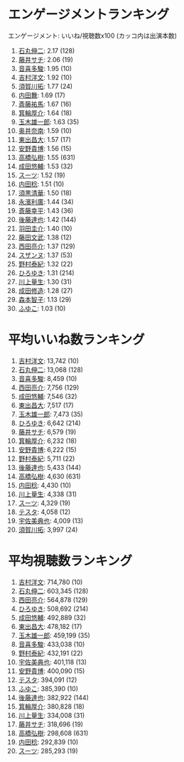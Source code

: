 # エンゲージメントランキング

 エンゲージメント: いいね/視聴数x100 (カッコ内は出演本数)

1. [石丸伸二](/rehacq_fan/people/石丸伸二): 2.17 (128)
1. [藤井サチ](/rehacq_fan/people/藤井サチ): 2.06 (19)
1. [音喜多駿](/rehacq_fan/people/音喜多駿): 1.95 (10)
1. [吉村洋文](/rehacq_fan/people/吉村洋文): 1.92 (10)
1. [須賀川拓](/rehacq_fan/people/須賀川拓): 1.77 (24)
1. [内田舞](/rehacq_fan/people/内田舞): 1.69 (17)
1. [斎藤祐馬](/rehacq_fan/people/斎藤祐馬): 1.67 (16)
1. [箕輪厚介](/rehacq_fan/people/箕輪厚介): 1.64 (18)
1. [玉木雄一郎](/rehacq_fan/people/玉木雄一郎): 1.63 (35)
1. [奥井奈南](/rehacq_fan/people/奥井奈南): 1.59 (10)
1. [東出昌大](/rehacq_fan/people/東出昌大): 1.57 (17)
1. [安野貴博](/rehacq_fan/people/安野貴博): 1.56 (15)
1. [高橋弘樹](/rehacq_fan/people/高橋弘樹): 1.55 (631)
1. [成田悠輔](/rehacq_fan/people/成田悠輔): 1.53 (32)
1. [スーツ](/rehacq_fan/people/スーツ): 1.52 (19)
1. [内田稔](/rehacq_fan/people/内田稔): 1.51 (10)
1. [須黒清華](/rehacq_fan/people/須黒清華): 1.50 (18)
1. [永濱利廣](/rehacq_fan/people/永濱利廣): 1.44 (34)
1. [斎藤幸平](/rehacq_fan/people/斎藤幸平): 1.43 (36)
1. [後藤達也](/rehacq_fan/people/後藤達也): 1.42 (144)
1. [羽田圭介](/rehacq_fan/people/羽田圭介): 1.40 (10)
1. [藤田文武](/rehacq_fan/people/藤田文武): 1.38 (12)
1. [西田亮介](/rehacq_fan/people/西田亮介): 1.37 (129)
1. [スザンヌ](/rehacq_fan/people/スザンヌ): 1.37 (53)
1. [野村泰紀](/rehacq_fan/people/野村泰紀): 1.32 (22)
1. [ひろゆき](/rehacq_fan/people/ひろゆき): 1.31 (214)
1. [川上量生](/rehacq_fan/people/川上量生): 1.30 (31)
1. [成田修造](/rehacq_fan/people/成田修造): 1.28 (27)
1. [森本智子](/rehacq_fan/people/森本智子): 1.13 (29)
1. [ふゆこ](/rehacq_fan/people/ふゆこ): 1.03 (10)


# 平均いいね数ランキング

1. [吉村洋文](/rehacq_fan/people/吉村洋文): 13,742 (10)
1. [石丸伸二](/rehacq_fan/people/石丸伸二): 13,068 (128)
1. [音喜多駿](/rehacq_fan/people/音喜多駿): 8,459 (10)
1. [西田亮介](/rehacq_fan/people/西田亮介): 7,756 (129)
1. [成田悠輔](/rehacq_fan/people/成田悠輔): 7,546 (32)
1. [東出昌大](/rehacq_fan/people/東出昌大): 7,517 (17)
1. [玉木雄一郎](/rehacq_fan/people/玉木雄一郎): 7,473 (35)
1. [ひろゆき](/rehacq_fan/people/ひろゆき): 6,642 (214)
1. [藤井サチ](/rehacq_fan/people/藤井サチ): 6,579 (19)
1. [箕輪厚介](/rehacq_fan/people/箕輪厚介): 6,232 (18)
1. [安野貴博](/rehacq_fan/people/安野貴博): 6,222 (15)
1. [野村泰紀](/rehacq_fan/people/野村泰紀): 5,711 (22)
1. [後藤達也](/rehacq_fan/people/後藤達也): 5,433 (144)
1. [高橋弘樹](/rehacq_fan/people/高橋弘樹): 4,630 (631)
1. [内田稔](/rehacq_fan/people/内田稔): 4,430 (10)
1. [川上量生](/rehacq_fan/people/川上量生): 4,338 (31)
1. [スーツ](/rehacq_fan/people/スーツ): 4,329 (19)
1. [テスタ](/rehacq_fan/people/テスタ): 4,058 (12)
1. [宇佐美典也](/rehacq_fan/people/宇佐美典也): 4,009 (13)
1. [須賀川拓](/rehacq_fan/people/須賀川拓): 3,997 (24)


# 平均視聴数ランキング

1. [吉村洋文](/rehacq_fan/people/吉村洋文): 714,780 (10)
1. [石丸伸二](/rehacq_fan/people/石丸伸二): 603,345 (128)
1. [西田亮介](/rehacq_fan/people/西田亮介): 564,878 (129)
1. [ひろゆき](/rehacq_fan/people/ひろゆき): 508,692 (214)
1. [成田悠輔](/rehacq_fan/people/成田悠輔): 492,889 (32)
1. [東出昌大](/rehacq_fan/people/東出昌大): 478,182 (17)
1. [玉木雄一郎](/rehacq_fan/people/玉木雄一郎): 459,199 (35)
1. [音喜多駿](/rehacq_fan/people/音喜多駿): 433,038 (10)
1. [野村泰紀](/rehacq_fan/people/野村泰紀): 432,191 (22)
1. [宇佐美典也](/rehacq_fan/people/宇佐美典也): 401,118 (13)
1. [安野貴博](/rehacq_fan/people/安野貴博): 400,090 (15)
1. [テスタ](/rehacq_fan/people/テスタ): 394,091 (12)
1. [ふゆこ](/rehacq_fan/people/ふゆこ): 385,390 (10)
1. [後藤達也](/rehacq_fan/people/後藤達也): 382,922 (144)
1. [箕輪厚介](/rehacq_fan/people/箕輪厚介): 380,828 (18)
1. [川上量生](/rehacq_fan/people/川上量生): 334,008 (31)
1. [藤井サチ](/rehacq_fan/people/藤井サチ): 318,696 (19)
1. [高橋弘樹](/rehacq_fan/people/高橋弘樹): 298,608 (631)
1. [内田稔](/rehacq_fan/people/内田稔): 292,839 (10)
1. [スーツ](/rehacq_fan/people/スーツ): 285,293 (19)
